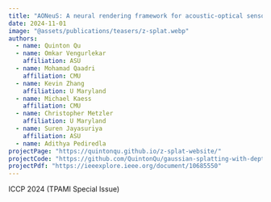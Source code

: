 ```yaml
---
title: "AONeuS: A neural rendering framework for acoustic-optical sensor fusion"
date: 2024-11-01
image: "@assets/publications/teasers/z-splat.webp"
authors:
  - name: Quinton Qu
  - name: Omkar Vengurlekar
    affiliation: ASU
  - name: Mohamad Qaadri
    affiliation: CMU
  - name: Kevin Zhang
    affiliation: U Maryland
  - name: Michael Kaess
    affiliation: CMU
  - name: Christopher Metzler
    affiliation: U Maryland
  - name: Suren Jayasuriya
    affiliation: ASU
  - name: Adithya Pediredla
projectPage: "https://quintonqu.github.io/z-splat-website/"
projectCode: "https://github.com/QuintonQu/gaussian-splatting-with-depth/tree/gs-depth-main"
projectPdf: "https://ieeexplore.ieee.org/document/10685550"
---
```


ICCP 2024 (TPAMI Special Issue)